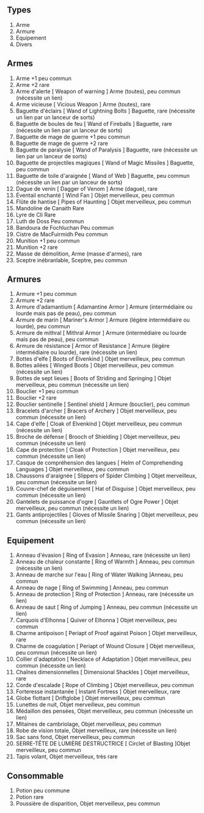 Types
-----
1. Arme
2. Armure
3. Equipement
4. Divers

Armes
-----
1. Arme +1 peu commun
1. Arme +2 rare
1. Arme d'alerte [ Weapon of warning ] Arme (toutes), peu commun (nécessite un lien)
1. Arme vicieuse [ Vicious Weapon ] Arme (toutes), rare
1. Baguette d'éclairs [ Wand of Lightning Bolts ] Baguette, rare (nécessite un lien par un lanceur de sorts)
1. Baguette de boules de feu [ Wand of Fireballs ] Baguette, rare (nécessite un lien par un lanceur de sorts)
1. Baguette de mage de guerre +1 peu commun
1. Baguette de mage de guerre +2 rare
1. Baguette de paralysie [ Wand of Paralysis ] Baguette, rare (nécessite un lien par un lanceur de sorts)
1. Baguette de projectiles magiques [ Wand of Magic Missiles ] Baguette, peu commun
1. Baguette de toile d'araignée [ Wand of Web ] Baguette, peu commun (nécessite un lien par un lanceur de sorts)
1. Dague de venin [ Dagger of Venom ] Arme (dague), rare
1. Éventail enchanté [ Wind Fan ] Objet merveilleux, peu commun
1. Flûte de hantise [ Pipes of Haunting ] Objet merveilleux, peu commun
1. Mandoline de Canaith	Rare
1. Lyre de Cli	Rare
1. Luth de Doss	Peu commun
1. Bandoura de Fochluchan	Peu commun
1. Cistre de MacFuirmidh	Peu commun
1. Munition +1 peu commun
1. Munition +2 rare
1. Masse de démolition, Arme (masse d'armes), rare
1. Sceptre inébranlable, Sceptre, peu commun


Armures
-------
1. Armure +1 peu commun
1. Armure +2 rare
1. Armure d'adamantium [ Adamantine Armor ] Armure (intermédiaire ou lourde mais pas de peau), peu commun
1. Armure de marin [ Mariner's Armor ] Armure (légère intermédiaire ou lourde), peu commun
1. Armure de mithral [ Mithral Armor ] Armure (intermédiaire ou lourde mais pas de peau), peu commun
1. Armure de résistance [ Armor of Resistance ] Armure (légère intermédiaire ou lourde), rare (nécessite un lien)
1. Bottes d'elfe [ Boots of Elvenkind ] Objet merveilleux, peu commun
1. Bottes ailées [ Winged Boots ] Objet merveilleux, peu commun (nécessite un lien)
1. Bottes de sept lieues [ Boots of Striding and Springing ] Objet merveilleux, peu commun (nécessite un lien)
1. Bouclier +1 peu commun
1. Bouclier +2 rare
1. Bouclier sentinelle [ Sentinel shield ] Armure (bouclier), peu commun
1. Bracelets d'archer [ Bracers of Archery ] Objet merveilleux, peu commun (nécessite un lien)
1. Cape d'elfe [ Cloak of Elvenkind ] Objet merveilleux, peu commun (nécessite un lien)
1. Broche de défense [ Brooch of Shielding ] Objet merveilleux, peu commun (nécessite un lien)
1. Cape de protection [ Cloak of Protection ] Objet merveilleux, peu commun (nécessite un lien)
1. Casque de compréhension des langues [ Helm of Comprehending Languages ] Objet merveilleux, peu commun
1. Chaussons d'araignée [ Slippers of Spider Climbing ] Objet merveilleux, peu commun (nécessite un lien)
1. Couvre-chef de déguisement [ Hat of Disguise ] Objet merveilleux, peu commun (nécessite un lien)
1. Gantelets de puissance d'ogre [ Gauntlets of Ogre Power ] Objet merveilleux, peu commun (nécessite un lien)
1. Gants antiprojectiles [ Gloves of Missile Snaring ] Objet merveilleux, peu commun (nécessite un lien)

Equipement
-------
1. Anneau d'évasion  [ Ring of Evasion ] Anneau, rare (nécessite un lien)
1. Anneau de chaleur constante [ Ring of Warmth ] Anneau, peu commun (nécessite un lien)
1. Anneau de marche sur l'eau [ Ring of Water Walking ]Anneau, peu commun
1. Anneau de nage [ Ring of Swimming ] Anneau, peu commun
1. Anneau de protection [ Ring of Protection ] Anneau, rare (nécessite un lien)
1. Anneau de saut [ Ring of Jumping ] Anneau, peu commun (nécessite un lien)
1. Carquois d'Elhonna [ Quiver of Elhonna ] Objet merveilleux, peu commun
1. Charme antipoison [ Periapt of Proof against Poison ] Objet merveilleux, rare
1. Charme de coagulation [ Periapt of Wound Closure ] Objet merveilleux, peu commun (nécessite un lien)
1. Collier d'adaptation [ Necklace of Adaptation ] Objet merveilleux, peu commun (nécessite un lien)
1. Chaînes dimensionnelles [ Dimensional Shackles ] Objet merveilleux, rare
1. Corde d'escalade [ Rope of Climbing ] Objet merveilleux, peu commun
1. Forteresse instantanée [ Instant Fortress ] Objet merveilleux, rare
1. Globe flottant [ Driftglobe ] Objet merveilleux, peu commun
1. Lunettes de nuit, Objet merveilleux, peu commun
1. Médaillon des pensées, Objet merveilleux, peu commun (nécessite un lien)
1. Mitaines de cambriolage, Objet merveilleux, peu commun
1. Robe de vision totale, Objet merveilleux, rare (nécessite un lien)
1. Sac sans fond, Objet merveilleux, peu commun
1. SERRE-TÊTE DE LUMIÈRE DESTRUCTRICE [ Circlet of Blasting ]Objet merveilleux, peu commun
1. Tapis volant, Objet merveilleux, très rare

Consommable
---------
1. Potion peu commune
1. Potion rare
1. Poussière de disparition, Objet merveilleux, peu commun
